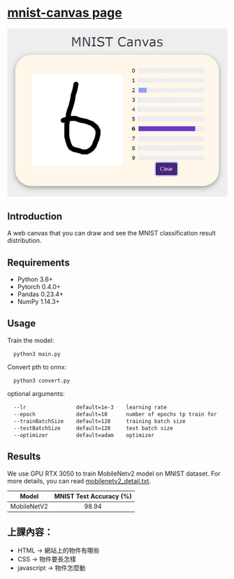 # [mnist-canvas page](https://ruiyangju.github.io/mnist-canvas/)

<p align="center">
  <img src="mnist.jpg" width="640" title="mnist">
</p>

## Introduction
A web canvas that you can draw and see the MNIST classification result distribution.

## Requirements
* Python 3.6+
* Pytorch 0.4.0+
* Pandas 0.23.4+
* NumPy 1.14.3+

## Usage
  Train the model:
  
      python3 main.py
  
  Convert pth to onnx:
  
      python3 convert.py

  optional arguments:
  
      --lr                default=1e-3    learning rate
      --epoch             default=10      number of epochs tp train for
      --trainBatchSize    default=128     training batch size
      --testBatchSize     default=128     test batch size
      --optimizer         default=adam    optimizer
      
## Results
We use GPU RTX 3050 to train MobileNetv2 model on MNIST dataset.
For more details, you can read [mobilenetv2_detail.txt](mobilenetv2_detail.txt).

| Model | MNIST Test Accuracy (%) |
| :---: | :---: |
| MobileNetV2 | 98.94 |

## 上課內容：
* HTML -> 網站上的物件有哪些
* CSS -> 物件要長怎樣
* javascript -> 物件怎麼動
